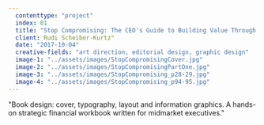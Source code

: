 ```yaml
---
  contenttype: "project"
  index: 01
  title: "Stop Compromising: The CEO's Guide to Building Value Through Smarter Finance"
  client: Rudi Scheiber-Kurtz"
  date: "2017-10-04"
  creative-fields: "art direction, editorial design, graphic design"
  image-1: "../assets/images/StopCompromisingCover.jpg"
  image-2: "../assets/images/StopCompromisingPartOne.jpg"
  image-3: "../assets/images/StopCompromising_p28-29.jpg"
  image-4: "../assets/images/StopCompromising_p94-95.jpg"
---
```


<p className=copy_A>"Book design: cover, typography, layout and information graphics. A hands-on strategic financial workbook written for midmarket executives."</p>
<p className=copy_B></p>
<p className=copy_C></p>
<p className=copy_D></p>
